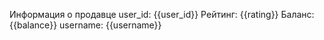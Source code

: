 Информация о продавце
user_id: {{user_id}}
Рейтинг: {{rating}}
Баланс: {{balance}}
username: {{username}}